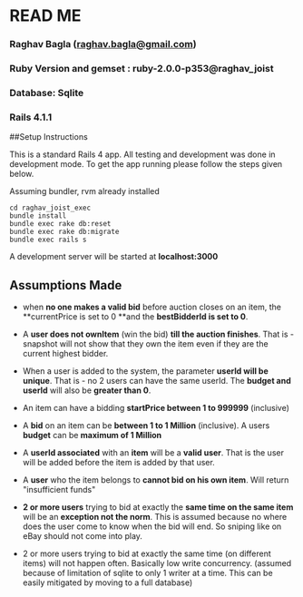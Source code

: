 # READ ME

### Raghav Bagla (raghav.bagla@gmail.com)


### **Ruby Version and gemset :**  ruby-2.0.0-p353@raghav_joist
### Database: Sqlite
### Rails 4.1.1

##Setup Instructions

This is a standard Rails 4 app. All testing and development was done in development mode. To get the app running please follow the steps given below. 

Assuming bundler, rvm already installed

	cd raghav_joist_exec
	bundle install
	bundle exec rake db:reset 
	bundle exec rake db:migrate
	bundle exec rails s
	
A development server will be started at **localhost:3000** 



## Assumptions Made

* when **no one makes a valid bid** before auction closes on an item, the **currentPrice is set to 0 **and the **bestBidderId is set to 0**. 

* A **user does not ownItem** (win the bid) **till the auction finishes**. That is - snapshot will not show that they own the item even if they are the current highest bidder. 

* When a user is added to the system, the parameter **userId will be unique**. That is - no 2 users can have the same userId. The **budget and userId** will also be **greater than 0**. 

* An item can have a bidding **startPrice between 1 to 999999** (inclusive)

* A **bid** on an item can be **between 1 to 1 Million** (inclusive). A users **budget** can be **maximum of 1 Million** 

* A **userId associated** with an **item** will be a **valid user**. That is the user will be added before the item is added by that user.

* A **user** who the item belongs to **cannot bid on his own item**. Will return "insufficient funds"

* **2 or more users** trying to bid at exactly the **same time on the same item** will be an **exception not the norm**. This is assumed because no where does the user come to know when the bid will end. So sniping like on eBay should not come into play. 

* 2 or more users trying to bid at exactly the same time (on different items) will not happen often. Basically low write concurrency. (assumed because of limitation of sqlite to only 1 writer at a time. This can be easily mitigated by moving to a full database)

